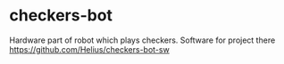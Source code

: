 # checkers-bot
Hardware part of robot which plays checkers. Software for project there https://github.com/Helius/checkers-bot-sw
